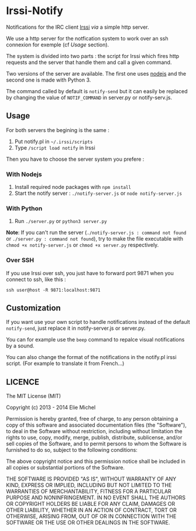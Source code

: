 # Irssi-Notify #

Notifications for the IRC client [Irssi](http://www.irssi.org/) *via* a simple http server.

We use a http server for the notfication system to work over an ssh connexion for exemple (cf *Usage* section).

The system is divided into two parts : the script for Irssi which fires http requests and the server that handle them and call a given command.

Two versions of the server are available. The first one uses [nodejs](http://nodejs.org/) and the second one is made with Python 3.

The command called by default is `notify-send` but it can easily be replaced by changing the value of `NOTIF_COMMAND` in server.py or notify-serv.js.


## Usage ##

For both servers the begining is the same :

1. Put notify.pl in `~/.irssi/scripts`
2. Type `/script load notify` in Irssi

Then you have to choose the server system you prefere :

### With Nodejs

1. Install required node packages with `npm install`
2. Start the notify server : `./notify-server.js` or `node notify-server.js`


### With Python

1. Run `./server.py` or `python3 server.py`

**Note**: If you can't run the server (`./notify-server.js : command not found` or `./server.py : command not found`), try to make the file executable with `chmod +x notify-server.js` or `chmod +x server.py` respectively.


### Over SSH

If you use Irssi over ssh, you just have to forward port 9871 when you connect
to ssh, like this :

    ssh user@host -R 9871:localhost:9871



## Customization ##

If you want use your own script to handle notifications instead of the default
`notify-send`, just replace it in notify-server.js or server.py.

You can for example use the `beep` command to repalce visual notifications by a sound.

You can also change the format of the notifications in the notify.pl irssi script. (For example to translate it from French…)

## LICENCE ##

The MIT License (MIT)

Copyright (c) 2013 - 2014 Elie Michel

Permission is hereby granted, free of charge, to any person obtaining a copy
of this software and associated documentation files (the "Software"), to deal
in the Software without restriction, including without limitation the rights
to use, copy, modify, merge, publish, distribute, sublicense, and/or sell
copies of the Software, and to permit persons to whom the Software is
furnished to do so, subject to the following conditions:

The above copyright notice and this permission notice shall be included in all
copies or substantial portions of the Software.

THE SOFTWARE IS PROVIDED "AS IS", WITHOUT WARRANTY OF ANY KIND, EXPRESS OR
IMPLIED, INCLUDING BUT NOT LIMITED TO THE WARRANTIES OF MERCHANTABILITY,
FITNESS FOR A PARTICULAR PURPOSE AND NONINFRINGEMENT. IN NO EVENT SHALL THE
AUTHORS OR COPYRIGHT HOLDERS BE LIABLE FOR ANY CLAIM, DAMAGES OR OTHER
LIABILITY, WHETHER IN AN ACTION OF CONTRACT, TORT OR OTHERWISE, ARISING FROM,
OUT OF OR IN CONNECTION WITH THE SOFTWARE OR THE USE OR OTHER DEALINGS IN THE
SOFTWARE.

